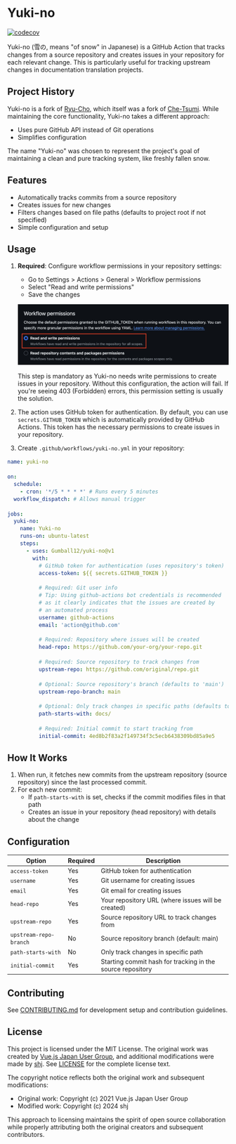 # Yuki-no

[![codecov](https://codecov.io/gh/Gumball12/yuki-no/graph/badge.svg?token=BffFcZn5Dn)](https://codecov.io/gh/Gumball12/yuki-no)

Yuki-no (雪の, means "of snow" in Japanese) is a GitHub Action that tracks changes from a source repository and creates issues in your repository for each relevant change. This is particularly useful for tracking upstream changes in documentation translation projects.

## Project History

Yuki-no is a fork of [Ryu-Cho](https://github.com/vuejs-translations/ryu-cho), which itself was a fork of [Che-Tsumi](https://github.com/vuejs-jp/che-tsumi). While maintaining the core functionality, Yuki-no takes a different approach:

- Uses pure GitHub API instead of Git operations
- Simplifies configuration

The name "Yuki-no" was chosen to represent the project's goal of maintaining a clean and pure tracking system, like freshly fallen snow.

## Features

- Automatically tracks commits from a source repository
- Creates issues for new changes
- Filters changes based on file paths (defaults to project root if not specified)
- Simple configuration and setup

## Usage

1. **Required**: Configure workflow permissions in your repository settings:

   - Go to Settings > Actions > General > Workflow permissions
   - Select "Read and write permissions"
   - Save the changes

   ![Workflow Permissions Settings](docs/settings.png)

   This step is mandatory as Yuki-no needs write permissions to create issues in your repository. Without this configuration, the action will fail.
   If you're seeing 403 (Forbidden) errors, this permission setting is usually the solution.

2. The action uses GitHub token for authentication. By default, you can use `secrets.GITHUB_TOKEN` which is automatically provided by GitHub Actions. This token has the necessary permissions to create issues in your repository.

3. Create `.github/workflows/yuki-no.yml` in your repository:

```yml
name: yuki-no

on:
  schedule:
    - cron: '*/5 * * * *' # Runs every 5 minutes
  workflow_dispatch: # Allows manual trigger

jobs:
  yuki-no:
    name: Yuki-no
    runs-on: ubuntu-latest
    steps:
      - uses: Gumball12/yuki-no@v1
        with:
          # GitHub token for authentication (uses repository's token)
          access-token: ${{ secrets.GITHUB_TOKEN }}

          # Required: Git user info
          # Tip: Using github-actions bot credentials is recommended
          # as it clearly indicates that the issues are created by
          # an automated process
          username: github-actions
          email: 'action@github.com'

          # Required: Repository where issues will be created
          head-repo: https://github.com/your-org/your-repo.git

          # Required: Source repository to track changes from
          upstream-repo: https://github.com/original/repo.git

          # Optional: Source repository's branch (defaults to 'main')
          upstream-repo-branch: main

          # Optional: Only track changes in specific paths (defaults to project root)
          path-starts-with: docs/

          # Required: Initial commit to start tracking from
          initial-commit: 4ed8b2f83a2f149734f3c5ecb6438309bd85a9e5
```

## How It Works

1. When run, it fetches new commits from the upstream repository (source repository) since the last processed commit.
2. For each new commit:
   - If `path-starts-with` is set, checks if the commit modifies files in that path
   - Creates an issue in your repository (head repository) with details about the change

## Configuration

| Option                 | Required | Description                                                |
| ---------------------- | -------- | ---------------------------------------------------------- |
| `access-token`         | Yes      | GitHub token for authentication                            |
| `username`             | Yes      | Git username for creating issues                           |
| `email`                | Yes      | Git email for creating issues                              |
| `head-repo`            | Yes      | Your repository URL (where issues will be created)         |
| `upstream-repo`        | Yes      | Source repository URL to track changes from                |
| `upstream-repo-branch` | No       | Source repository branch (default: main)                   |
| `path-starts-with`     | No       | Only track changes in specific path                        |
| `initial-commit`       | Yes      | Starting commit hash for tracking in the source repository |

## Contributing

See [CONTRIBUTING.md](CONTRIBUTING.md) for development setup and contribution guidelines.

## License

This project is licensed under the MIT License. The original work was created by [Vue.js Japan User Group](https://github.com/vuejs-jp), and additional modifications were made by [shj](https://github.com/Gumball12/). See [LICENSE](LICENSE) for the complete license text.

The copyright notice reflects both the original work and subsequent modifications:

- Original work: Copyright (c) 2021 Vue.js Japan User Group
- Modified work: Copyright (c) 2024 shj

This approach to licensing maintains the spirit of open source collaboration while properly attributing both the original creators and subsequent contributors.
